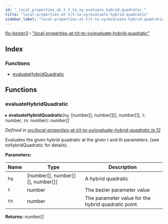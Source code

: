 ```yaml
---
id: "_local_properties_at_t_t_to_xy_evaluate_hybrid_quadratic_"
title: "local-properties-at-t/t-to-xy/evaluate-hybrid-quadratic"
sidebar_label: "local-properties-at-t/t-to-xy/evaluate-hybrid-quadratic"
---
```


[flo-bezier3](../globals.md) › ["local-properties-at-t/t-to-xy/evaluate-hybrid-quadratic"](_local_properties_at_t_t_to_xy_evaluate_hybrid_quadratic_.md)

## Index

### Functions

* [evaluateHybridQuadratic](_local_properties_at_t_t_to_xy_evaluate_hybrid_quadratic_.md#evaluatehybridquadratic)

## Functions

###  evaluateHybridQuadratic

▸ **evaluateHybridQuadratic**(`hq`: [number[], number[][], number[]], `t`: number, `th`: number): *number[]*

*Defined in [src/local-properties-at-t/t-to-xy/evaluate-hybrid-quadratic.ts:12](https://github.com/FlorisSteenkamp/FloBezier/blob/6f79660/src/local-properties-at-t/t-to-xy/evaluate-hybrid-quadratic.ts#L12)*

Evaluates the given hybrid quadratic at the given t and th parameters. (see
toHybridQuadratic for details).

**Parameters:**

Name | Type | Description |
------ | ------ | ------ |
`hq` | [number[], number[][], number[]] | A hybrid quadratic |
`t` | number | The bezier parameter value |
`th` | number | The parameter value for the hybrid quadratic point.  |

**Returns:** *number[]*
